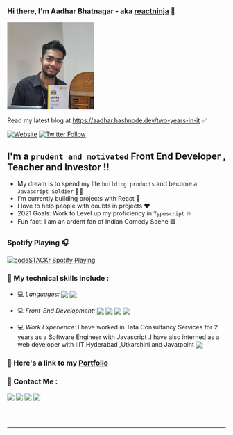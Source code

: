 ### Hi there, I'm **Aadhar Bhatnagar** - aka [reactninja][website] 👋 


<img src="./aadhar54.jpeg" height="200px">

Read my latest blog at https://aadhar.hashnode.dev/two-years-in-it ✅ 

[![Website](https://img.shields.io/website?label=aadhar54.netlify.com&style=for-the-badge&url=https%3A%2F%2Fcodestackr.com)](https://aadhar54.netlify.com)
[![Twitter Follow](https://img.shields.io/twitter/follow/aadhar54?color=1DA1F2&logo=twitter&style=for-the-badge)](https://twitter.com/intent/follow?original_referer=https%3A%2F%2Fgithub.com%2FcodeSTACKr&screen_name=codeSTACKr)

## I'm a `prudent and motivated` Front End Developer , Teacher and Investor !!

- My dream is to spend my life `building products` and become a `Javascript Soldier` 🔭💛
- I’m currently building projects with React 🔵
- I love to help people with doubts in projects ❤️
- 2021 Goals: Work to Level up my proficiency in `Typescript` 🔥
- Fun fact: I am an ardent fan of Indian Comedy Scene 🟩

### Spotify Playing 🎧

[<img src="https://now-playing-codestackr.vercel.app/api/spotify-playing" alt="codeSTACKr Spotify Playing" width="350" />](https://open.spotify.com/user/swyqyimdc12jajde4vpwd2x1b)

### 📌 My technical skills include :

 - 💻 *Languages:*  <img align="center" height="30" src="https://img.icons8.com/color/144/000000/javascript.png"/> <img align="center" height="30" src="https://img.icons8.com/ultraviolet/480/000000/react.png"/>

 - 💻 *Front-End Development:* <img align="center" height="30" src="https://img.icons8.com/color/144/000000/html-5.png"/> <img align="center" height="30" src="https://img.icons8.com/color/144/000000/css3.png"/> <img align="center" height="30" src="https://img.icons8.com/color/144/000000/javascript.png"/> <img align="center" height="30" src="https://img.icons8.com/ultraviolet/480/000000/react.png"/> 

- 💻 *Work Experience:* I have worked in Tata Consultancy Services for 2 years as a Software Engineer with Javascript .I have also interned as a web developer with IIIT Hyderabad ,Utkarshini and Javatpoint  <img align="center" height="30" src="https://img.icons8.com/emoji/48/000000/rocket-emji.png"/>


### 📌 Here's a link to my [Portfolio](https://aadhar54.netlify.app/)


### 📌 Contact Me :

[<img align="center" height="40" src="https://img.icons8.com/color/48/000000/hot-article.png"/>](https://hashnode.com/@aadhar54)
[<img align="center" height="40" src="https://img.icons8.com/color/144/000000/linkedin.png"/>](https://www.linkedin.com/in/aadhar54/)
[<img align="center" height="40" src="https://img.icons8.com/fluent/144/000000/twitter.png"/>](https://twitter.com/aadhar54)
[<img align="center" height="40" src="https://img.icons8.com/fluent/144/000000/instagram-new.png"/>](https://www.instagram.com/reactninja/)
   

<br />
<br />

---

[website]: https://aadhar54.netlify.com
[twitter]: https://twitter.com/aadhar54
[youtube]: https://www.youtube.com/c/AADHAR451
[instagram]: https://instagram.com/reactninja
[linkedin]: https://linkedin.com/in/aadhar54

